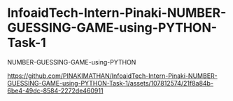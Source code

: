 # InfoaidTech-Intern-Pinaki-NUMBER-GUESSING-GAME-using-PYTHON-Task-1
NUMBER-GUESSING-GAME-using-PYTHON


https://github.com/PINAKIMATHAN/InfoaidTech-Intern-Pinaki-NUMBER-GUESSING-GAME-using-PYTHON-Task-1/assets/107812574/21f8a84b-6be4-49dc-8584-2272de460911

